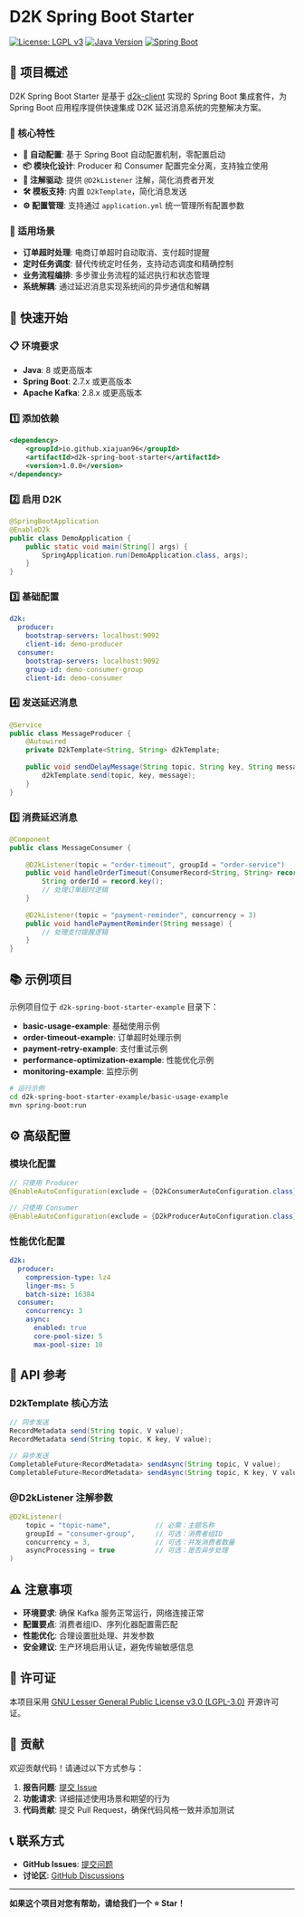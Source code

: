 # D2K Spring Boot Starter

[![License: LGPL v3](https://img.shields.io/badge/License-LGPL%20v3-blue.svg)](https://www.gnu.org/licenses/lgpl-3.0)
[![Java Version](https://img.shields.io/badge/Java-8%2B-orange.svg)](https://www.oracle.com/java/)
[![Spring Boot](https://img.shields.io/badge/Spring%20Boot-2.7%2B-green.svg)](https://spring.io/projects/spring-boot)

## 📖 项目概述

D2K Spring Boot Starter 是基于 [d2k-client](https://github.com/xiajuan96/d2k-client) 实现的 Spring Boot 集成套件，为 Spring Boot 应用程序提供快速集成 D2K 延迟消息系统的完整解决方案。

### 🎯 核心特性

- **🚀 自动配置**: 基于 Spring Boot 自动配置机制，零配置启动
- **📦 模块化设计**: Producer 和 Consumer 配置完全分离，支持独立使用
- **🎯 注解驱动**: 提供 `@D2kListener` 注解，简化消费者开发
- **🛠️ 模板支持**: 内置 `D2kTemplate`，简化消息发送
- **⚙️ 配置管理**: 支持通过 `application.yml` 统一管理所有配置参数

### 🚀 适用场景

- **订单超时处理**: 电商订单超时自动取消、支付超时提醒
- **定时任务调度**: 替代传统定时任务，支持动态调度和精确控制
- **业务流程编排**: 多步骤业务流程的延迟执行和状态管理
- **系统解耦**: 通过延迟消息实现系统间的异步通信和解耦

## 🚀 快速开始

### 📋 环境要求

- **Java**: 8 或更高版本
- **Spring Boot**: 2.7.x 或更高版本
- **Apache Kafka**: 2.8.x 或更高版本

### 1️⃣ 添加依赖

```xml
<dependency>
    <groupId>io.github.xiajuan96</groupId>
    <artifactId>d2k-spring-boot-starter</artifactId>
    <version>1.0.0</version>
</dependency>
```

### 2️⃣ 启用 D2K

```java
@SpringBootApplication
@EnableD2k
public class DemoApplication {
    public static void main(String[] args) {
        SpringApplication.run(DemoApplication.class, args);
    }
}
```

### 3️⃣ 基础配置

```yaml
d2k:
  producer:
    bootstrap-servers: localhost:9092
    client-id: demo-producer
  consumer:
    bootstrap-servers: localhost:9092
    group-id: demo-consumer-group
    client-id: demo-consumer
```

### 4️⃣ 发送延迟消息

```java
@Service
public class MessageProducer {
    @Autowired
    private D2kTemplate<String, String> d2kTemplate;
    
    public void sendDelayMessage(String topic, String key, String message) {
        d2kTemplate.send(topic, key, message);
    }
}
```

### 5️⃣ 消费延迟消息

```java
@Component
public class MessageConsumer {
    
    @D2kListener(topic = "order-timeout", groupId = "order-service")
    public void handleOrderTimeout(ConsumerRecord<String, String> record) {
        String orderId = record.key();
        // 处理订单超时逻辑
    }
    
    @D2kListener(topic = "payment-reminder", concurrency = 3)
    public void handlePaymentReminder(String message) {
        // 处理支付提醒逻辑
    }
}
```

## 📚 示例项目

示例项目位于 `d2k-spring-boot-starter-example` 目录下：

- **basic-usage-example**: 基础使用示例
- **order-timeout-example**: 订单超时处理示例
- **payment-retry-example**: 支付重试示例
- **performance-optimization-example**: 性能优化示例
- **monitoring-example**: 监控示例

```bash
# 运行示例
cd d2k-spring-boot-starter-example/basic-usage-example
mvn spring-boot:run
```

## ⚙️ 高级配置

### 模块化配置

```java
// 只使用 Producer
@EnableAutoConfiguration(exclude = {D2kConsumerAutoConfiguration.class})

// 只使用 Consumer  
@EnableAutoConfiguration(exclude = {D2kProducerAutoConfiguration.class})
```

### 性能优化配置

```yaml
d2k:
  producer:
    compression-type: lz4
    linger-ms: 5
    batch-size: 16384
  consumer:
    concurrency: 3
    async:
      enabled: true
      core-pool-size: 5
      max-pool-size: 10
```

## 📖 API 参考

### D2kTemplate 核心方法

```java
// 同步发送
RecordMetadata send(String topic, V value);
RecordMetadata send(String topic, K key, V value);

// 异步发送
CompletableFuture<RecordMetadata> sendAsync(String topic, V value);
CompletableFuture<RecordMetadata> sendAsync(String topic, K key, V value);
```

### @D2kListener 注解参数

```java
@D2kListener(
    topic = "topic-name",           // 必需：主题名称
    groupId = "consumer-group",     // 可选：消费者组ID
    concurrency = 3,                // 可选：并发消费者数量
    asyncProcessing = true          // 可选：是否异步处理
)
```

## ⚠️ 注意事项

- **环境要求**: 确保 Kafka 服务正常运行，网络连接正常
- **配置要点**: 消费者组ID、序列化器配置需匹配
- **性能优化**: 合理设置批处理、并发参数
- **安全建议**: 生产环境启用认证，避免传输敏感信息

## 📄 许可证

本项目采用 [GNU Lesser General Public License v3.0 (LGPL-3.0)](https://www.gnu.org/licenses/lgpl-3.0.html) 开源许可证。

## 🤝 贡献

欢迎贡献代码！请通过以下方式参与：

1. **报告问题**: [提交 Issue](https://github.com/xiajuan96/d2k-spring-boot-starter/issues)
2. **功能请求**: 详细描述使用场景和期望的行为
3. **代码贡献**: 提交 Pull Request，确保代码风格一致并添加测试

## 📞 联系方式

- **GitHub Issues**: [提交问题](https://github.com/xiajuan96/d2k-spring-boot-starter/issues)
- **讨论区**: [GitHub Discussions](https://github.com/xiajuan96/d2k-spring-boot-starter/discussions)

---

**如果这个项目对您有帮助，请给我们一个 ⭐ Star！**